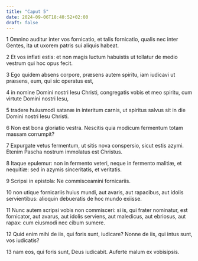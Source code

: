 ```yaml
---
title: "Caput 5"
date: 2024-09-06T18:40:52+02:00
draft: false
---
```




1 Omnino auditur inter vos fornicatio, et talis fornicatio, qualis nec inter Gentes, ita ut uxorem patris sui aliquis habeat.

2 Et vos inflati estis: et non magis luctum habuistis ut tollatur de medio vestrum qui hoc opus fecit.

3 Ego quidem absens corpore, præsens autem spiritu, iam iudicavi ut præsens, eum, qui sic operatus est,

4 in nomine Domini nostri Iesu Christi, congregatis vobis et meo spiritu, cum virtute Domini nostri Iesu,

5 tradere huiusmodi satanæ in interitum carnis, ut spiritus salvus sit in die Domini nostri Iesu Christi.

6 Non est bona gloriatio vestra. Nescitis quia modicum fermentum totam massam corrumpit?

7 Expurgate vetus fermentum, ut sitis nova conspersio, sicut estis azymi. Etenim Pascha nostrum immolatus est Christus.

8 Itaque epulemur: non in fermento veteri, neque in fermento malitiæ, et nequitiæ: sed in azymis sinceritatis, et veritatis.

9 Scripsi in epistola: Ne commisceamini fornicariis.

10 non utique fornicariis huius mundi, aut avaris, aut rapacibus, aut idolis servientibus: alioquin debueratis de hoc mundo exiisse.

11 Nunc autem scripsi vobis non commisceri: si is, qui frater nominatur, est fornicator, aut avarus, aut idolis serviens, aut maledicus, aut ebriosus, aut rapax: cum eiusmodi nec cibum sumere.

12 Quid enim mihi de iis, qui foris sunt, iudicare? Nonne de iis, qui intus sunt, vos iudicatis?

13 nam eos, qui foris sunt, Deus iudicabit. Auferte malum ex vobisipsis.

